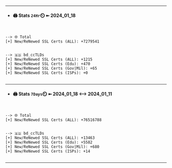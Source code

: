 

---
- #### 🖨️ **Stats** `24Hr`⏲️ ➼ 2024_01_18
```console


--> 🌐 Total
[+] New/ReNewed SSL Certs (ALL): +7279541


--> 🇧🇩 bd_ccTLDs
[+] New/ReNewed SSL Certs (ALL): +1215
[+] New/ReNewed SSL Certs (Edu): +470
[+] New/ReNewed SSL Certs (Gov|Mil): +65
[+] New/ReNewed SSL Certs (ISPs): +0


```

---
- #### 🖨️ **Stats** `7Days`⏲️ ➼ 2024_01_18 <--> 2024_01_11
```console


--> 🌐 Total
[+] New/ReNewed SSL Certs (ALL): +76516788


--> 🇧🇩 bd_ccTLDs
[+] New/ReNewed SSL Certs (ALL): +13463
[+] New/ReNewed SSL Certs (Edu): +5582
[+] New/ReNewed SSL Certs (Gov|Mil): +680
[+] New/ReNewed SSL Certs (ISPs): +14


```

---

